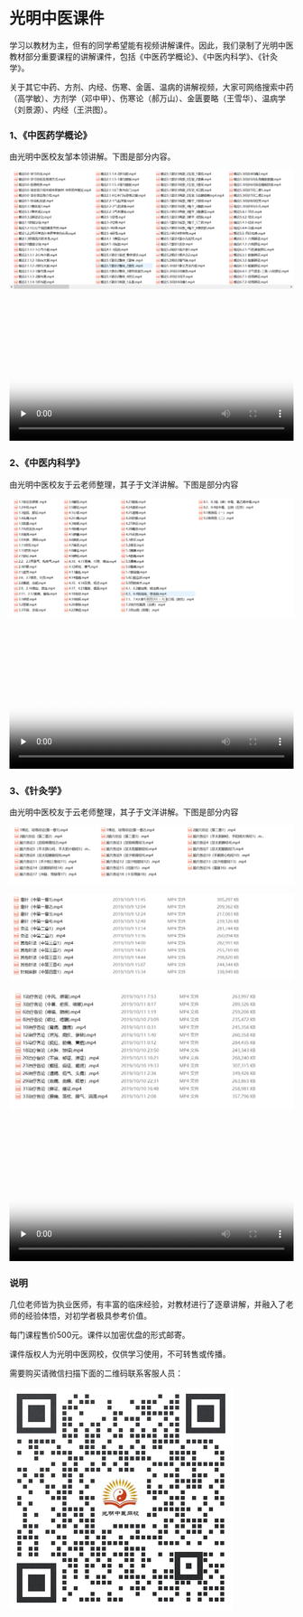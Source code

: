 # 光明中医课件

学习以教材为主，但有的同学希望能有视频讲解课件。因此，我们录制了光明中医教材部分重要课程的讲解课件，包括《中医药学概论》、《中医内科学》、《针灸学》。

关于其它中药、方剂、内经、伤寒、金匮、温病的讲解视频，大家可网络搜索中药（高学敏）、方剂学（邓中甲）、伤寒论（郝万山）、金匮要略（王雪华）、温病学（刘景源）、内经（王洪图）。

### 1、《中医药学概论》

由光明中医校友邹本领讲解。下图是部分内容。

![](img/gl.png)

<video id="video" controls="" preload="none" width="100%"  poster="https://gmzyjx.com/media/video/gl.png">
<source id="mp4" src="https://gmzyjx.com/media/video/gl.mp4" type="video/mp4">
</video>


### 2、《中医内科学》

由光明中医校友于云老师整理，其子于文洋讲解。下图是部分内容

![](img/neike.png)

<video id="video" controls="" preload="none" width="100%"  poster="https://gmzyjx.com/media/video/nk.png">
<source id="mp4" src="https://gmzyjx.com/media/video/nk.mp4" type="video/mp4">
</video>


### 3、《针灸学》

由光明中医校友于云老师整理，其子于文洋讲解。下图是部分内容

![](img/zjx1.png)

![](img/zjx2.png)

![](img/zjx3.png)

<video id="video" controls="" preload="none" width="100%"  poster="https://gmzyjx.com/media/video/zhenjiu.png">
<source id="mp4" src="https://gmzyjx.com/media/video/zhenjiu.mp4" type="video/mp4">
</video>


### 说明

几位老师皆为执业医师，有丰富的临床经验，对教材进行了逐章讲解，并融入了老师的经验体悟，对初学者极具参考价值。

每门课程售价500元。课件以加密优盘的形式邮寄。

课件版权人为光明中医网校，仅供学习使用，不可转售或传播。

需要购买请微信扫描下面的二维码联系客服人员：

![](img/qiyeliaxi.png)



